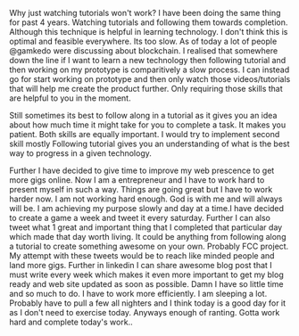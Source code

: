 Why just watching tutorials won't work?
I have been doing the same thing for past 4 years. Watching tutorials and following them towards completion. Although this 
technique is helpful in learning technology. I don't think this is optimal and feasible everywhere. Its too slow. As of today 
a lot of people @gamkedo were discussing about blockchain. I realised that somewhere down the line if I want to learn a new 
technology then following tutorial and then working on my prototype is comparitively a slow process. I can instead go for start 
working on prototype and then only watch those videos/tutorials that will help me create the product further. Only requiring those 
skills that are helpful to you in the moment. 


Still sometimes its best to follow along in a tutorial as it gives you an idea about how much time it might take for you to complete
a task. It makes you patient. Both skills are equally important. I would try to implement second skill mostly
Following tutorial gives you an understanding of what is the best way to progress in a given technology.

Further I have decided to give time to improve my web prescence to get more gigs online. Now I am a entrepreneur and I have to 
work hard to present myself in such a way. Things are going great but I have to work harder now. I am not working hard enough.
God is with me and will always will be. I am achieving my purpose slowly and day at a time.I have decided to create a  game a week
and tweet it every saturday. Further I can also tweet what 1 great and important thing that I completed that particular day which
made that day worth living. It could be anything from following along a tutorial to create something awesome on your own.
Probably FCC project. My attempt with these tweets would be to reach like minded people and land more gigs. Further in linkedin
I can share awesome blog post that I must write every week which makes it even more important to get my blog ready and web site
updated as soon as possible. Damn I have so little time and so much to do. I have to work more efficiently. I am sleeping a lot.
Probably have to pull a few all nighters and I think today is a good day for it as I don't need to exercise today. Anyways
enough of ranting. Gotta work hard and complete today's work..

